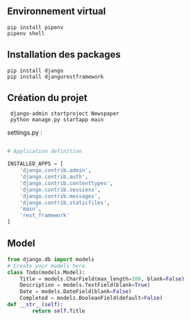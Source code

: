 
## Environnement virtual

```
pip install pipenv
pipenv shell
```

## Installation des packages
```
pip install django
pip install djangorestframework
```

## Création du projet 
```
 django-admin startproject Newspaper
 python manage.py startapp main
```


settings.py : 
```py

# Application definition

INSTALLED_APPS = [
    'django.contrib.admin',
    'django.contrib.auth',
    'django.contrib.contenttypes',
    'django.contrib.sessions',
    'django.contrib.messages',
    'django.contrib.staticfiles',
    'main', 
    'rest_framework'
]
```

## Model

```py
from django.db import models
# Create your models here.
class Todo(models.Model):
    Title = models.CharField(max_length=100, blank=False)
    Description = models.TextField(blank=True)
    Date = models.DateField(blank=False)
    Completed = models.BooleanField(default=False)
def __str__(self):
        return self.Title
```